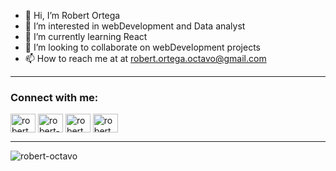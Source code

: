 
- 👋 Hi, I’m Robert Ortega
- 👀 I’m interested in webDevelopment and Data analyst 
- 🌱 I’m currently learning React
- 💞️ I’m looking to collaborate on webDevelopment projects
- 📫 How to reach me at at robert.ortega.octavo@gmail.com
  
<hr>

<h3 align="left">Connect with me:</h3>
<p align="left">
<a href="https://twitter.com/robert_octavo" target="_blank"><img align="center" src="https://raw.githubusercontent.com/rahuldkjain/github-profile-readme-generator/master/src/images/icons/Social/twitter.svg" alt="robert_octavo" height="30" width="40" /></a>
<a href="https://linkedin.com/in/robert-octavo" target="_blank"><img align="center" src="https://raw.githubusercontent.com/rahuldkjain/github-profile-readme-generator/master/src/images/icons/Social/linked-in-alt.svg" alt="robert-octavo" height="30" width="40" /></a>
<a href="https://instagram.com/robert_octavo" target="_blank"><img align="center" src="https://raw.githubusercontent.com/rahuldkjain/github-profile-readme-generator/master/src/images/icons/Social/instagram.svg" alt="robert_octavo" height="30" width="40" /></a>
<a href="https://www.hackerrank.com/robert_octavo" target="_blank"><img align="center" src="https://raw.githubusercontent.com/rahuldkjain/github-profile-readme-generator/master/src/images/icons/Social/hackerrank.svg" alt="robert_octavo" height="30" width="40" /></a>
</p>
<hr>

<p align="left"> <img src="https://komarev.com/ghpvc/?username=robert-octavo&label=Profile%20views&color=0e75b6&style=flat" alt="robert-octavo" /> </p>
<!---
Robert-octavo/Robert-octavo is a ✨ special ✨ repository because its `README.md` (this file) appears on your GitHub profile.
You can click the Preview link to take a look at your changes.
--->
